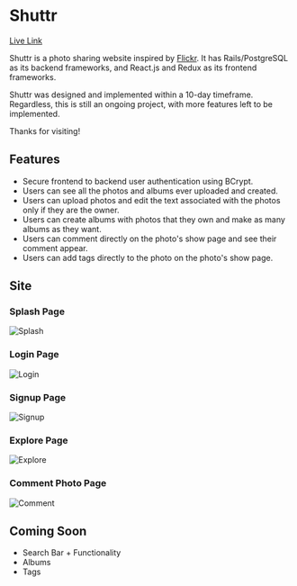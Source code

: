 # Shuttr

[Live Link](https://shuttr.herokuapp.com/)

Shuttr is a photo sharing website inspired by [Flickr](https://www.flickr.com/). It has Rails/PostgreSQL as its backend frameworks, and React.js and Redux as its frontend frameworks.

Shuttr was designed and implemented within a 10-day timeframe. Regardless, this is still an ongoing project, with more features left to be implemented. 

Thanks for visiting!

## Features 

- Secure frontend to backend user authentication using BCrypt.
- Users can see all the photos and albums ever uploaded and created.
- Users can upload photos and edit the text associated with the photos only if they are the owner.
- Users can create albums with photos that they own and make as many albums as they want.
- Users can comment directly on the photo's show page and see their comment appear.
- Users can add tags directly to the photo on the photo's show page.

## Site 

### Splash Page
![Splash](https://s3-us-west-1.amazonaws.com/shuttr-dev-seeds/Splash.png)

### Login Page
![Login](https://s3-us-west-1.amazonaws.com/shuttr-dev-seeds/Login.png)

### Signup Page
![Signup](https://s3-us-west-1.amazonaws.com/shuttr-dev-seeds/Signup.png)

### Explore Page
![Explore](https://s3-us-west-1.amazonaws.com/shuttr-dev-seeds/Explore.png)

### Comment Photo Page
![Comment](https://s3-us-west-1.amazonaws.com/shuttr-dev-seeds/Comment.png)

## Coming Soon

- Search Bar + Functionality
- Albums 
- Tags

